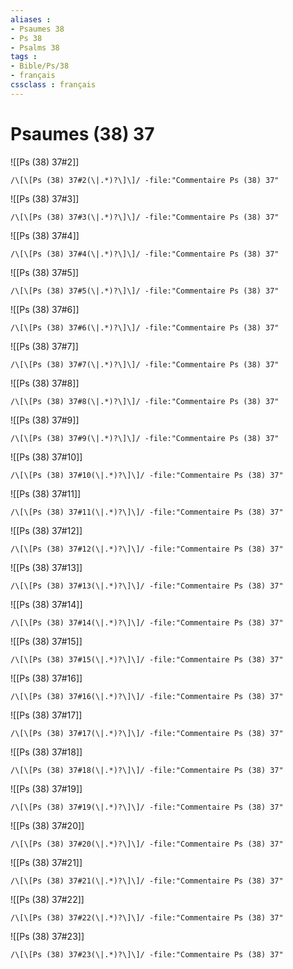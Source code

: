```yaml
---
aliases : 
- Psaumes 38
- Ps 38
- Psalms 38
tags : 
- Bible/Ps/38
- français
cssclass : français
---
```


# Psaumes (38) 37

![[Ps (38) 37#2]]

```query
/\[\[Ps (38) 37#2(\|.*)?\]\]/ -file:"Commentaire Ps (38) 37"
```

![[Ps (38) 37#3]]

```query
/\[\[Ps (38) 37#3(\|.*)?\]\]/ -file:"Commentaire Ps (38) 37"
```

![[Ps (38) 37#4]]

```query
/\[\[Ps (38) 37#4(\|.*)?\]\]/ -file:"Commentaire Ps (38) 37"
```

![[Ps (38) 37#5]]

```query
/\[\[Ps (38) 37#5(\|.*)?\]\]/ -file:"Commentaire Ps (38) 37"
```

![[Ps (38) 37#6]]

```query
/\[\[Ps (38) 37#6(\|.*)?\]\]/ -file:"Commentaire Ps (38) 37"
```

![[Ps (38) 37#7]]

```query
/\[\[Ps (38) 37#7(\|.*)?\]\]/ -file:"Commentaire Ps (38) 37"
```

![[Ps (38) 37#8]]

```query
/\[\[Ps (38) 37#8(\|.*)?\]\]/ -file:"Commentaire Ps (38) 37"
```

![[Ps (38) 37#9]]

```query
/\[\[Ps (38) 37#9(\|.*)?\]\]/ -file:"Commentaire Ps (38) 37"
```

![[Ps (38) 37#10]]

```query
/\[\[Ps (38) 37#10(\|.*)?\]\]/ -file:"Commentaire Ps (38) 37"
```

![[Ps (38) 37#11]]

```query
/\[\[Ps (38) 37#11(\|.*)?\]\]/ -file:"Commentaire Ps (38) 37"
```

![[Ps (38) 37#12]]

```query
/\[\[Ps (38) 37#12(\|.*)?\]\]/ -file:"Commentaire Ps (38) 37"
```

![[Ps (38) 37#13]]

```query
/\[\[Ps (38) 37#13(\|.*)?\]\]/ -file:"Commentaire Ps (38) 37"
```

![[Ps (38) 37#14]]

```query
/\[\[Ps (38) 37#14(\|.*)?\]\]/ -file:"Commentaire Ps (38) 37"
```

![[Ps (38) 37#15]]

```query
/\[\[Ps (38) 37#15(\|.*)?\]\]/ -file:"Commentaire Ps (38) 37"
```

![[Ps (38) 37#16]]

```query
/\[\[Ps (38) 37#16(\|.*)?\]\]/ -file:"Commentaire Ps (38) 37"
```

![[Ps (38) 37#17]]

```query
/\[\[Ps (38) 37#17(\|.*)?\]\]/ -file:"Commentaire Ps (38) 37"
```

![[Ps (38) 37#18]]

```query
/\[\[Ps (38) 37#18(\|.*)?\]\]/ -file:"Commentaire Ps (38) 37"
```

![[Ps (38) 37#19]]

```query
/\[\[Ps (38) 37#19(\|.*)?\]\]/ -file:"Commentaire Ps (38) 37"
```

![[Ps (38) 37#20]]

```query
/\[\[Ps (38) 37#20(\|.*)?\]\]/ -file:"Commentaire Ps (38) 37"
```

![[Ps (38) 37#21]]

```query
/\[\[Ps (38) 37#21(\|.*)?\]\]/ -file:"Commentaire Ps (38) 37"
```

![[Ps (38) 37#22]]

```query
/\[\[Ps (38) 37#22(\|.*)?\]\]/ -file:"Commentaire Ps (38) 37"
```

![[Ps (38) 37#23]]

```query
/\[\[Ps (38) 37#23(\|.*)?\]\]/ -file:"Commentaire Ps (38) 37"
```

